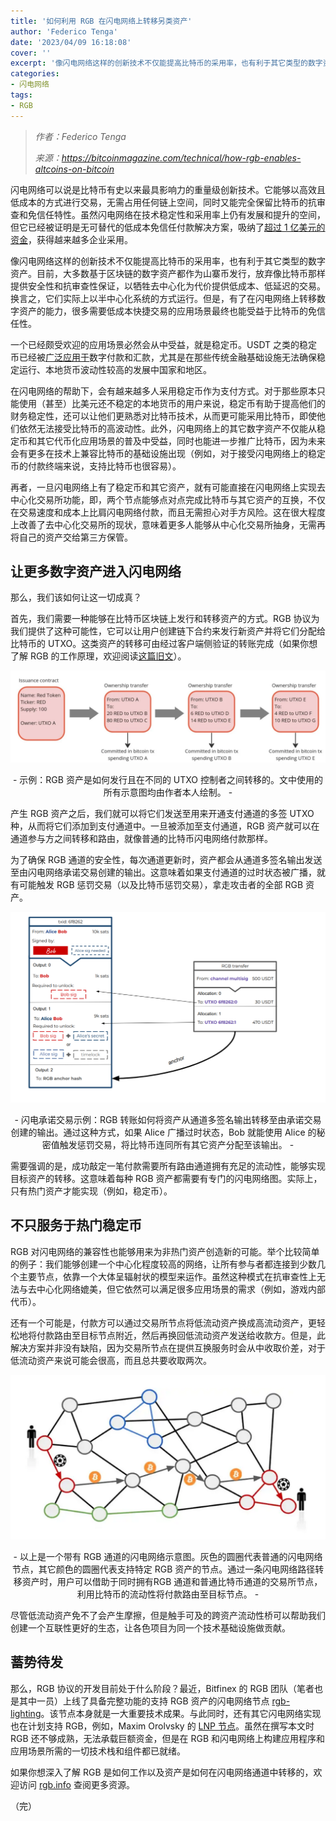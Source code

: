 ```yaml
---
title: '如何利用 RGB 在闪电网络上转移另类资产'
author: 'Federico Tenga'
date: '2023/04/09 16:18:08'
cover: ''
excerpt: '像闪电网络这样的创新技术不仅能提高比特币的采用率，也有利于其它类型的数字资产'
categories:
- 闪电网络
tags:
- RGB
---
```



> *作者：Federico Tenga*
> 
> *来源：<https://bitcoinmagazine.com/technical/how-rgb-enables-altcoins-on-bitcoin>*



闪电网络可以说是比特币有史以来最具影响力的重量级创新技术。它能够以高效且低成本的方式进行交易，无需占用任何链上空间，同时又能完全保留比特币的抗审查和免信任特性。虽然闪电网络在技术稳定性和采用率上仍有发展和提升的空间，但它已经被证明是无可替代的低成本免信任付款解决方案，吸纳了[超过 1 亿美元的资金](https://bitcoinvisuals.com/ln-capacity)，获得越来越多企业采用。

像闪电网络这样的创新技术不仅能提高比特币的采用率，也有利于其它类型的数字资产。目前，大多数基于区块链的数字资产都作为山寨币发行，放弃像比特币那样提供安全性和抗审查性保证，以牺牲去中心化为代价提供低成本、低延迟的交易。换言之，它们实际上以半中心化系统的方式运行。但是，有了在闪电网络上转移数字资产的能力，很多需要低成本快捷交易的应用场景最终也能受益于比特币的免信任性。

一个已经颇受欢迎的应用场景必然会从中受益，就是稳定币。USDT 之类的稳定币已经被[广泛应用于](https://cointelegraph.com/news/tether-s-market-cap-hits-50b-as-stablecoin-adoption-grows)数字付款和汇款，尤其是在那些传统金融基础设施无法确保稳定运行、本地货币波动性较高的发展中国家和地区。

在闪电网络的帮助下，会有越来越多人采用稳定币作为支付方式。对于那些原本只能使用（甚至）比美元还不稳定的本地货币的用户来说，稳定币有助于提高他们的财务稳定性，还可以让他们更熟悉对比特币技术，从而更可能采用比特币，即使他们依然无法接受比特币的高波动性。此外，闪电网络上的其它数字资产不仅能从稳定币和其它代币化应用场景的普及中受益，同时也能进一步推广比特币，因为未来会有更多在技术上兼容比特币的基础设施出现（例如，对于接受闪电网络上的稳定币的付款终端来说，支持比特币也很容易）。

再者，一旦闪电网络上有了稳定币和其它资产，就有可能直接在闪电网络上实现去中心化交易所功能，即，两个节点能够点对点完成比特币与其它资产的互换，不仅在交易速度和成本上比肩闪电网络付款，而且无需担心对手方风险。这在很大程度上改善了去中心化交易所的现状，意味着更多人能够从中心化交易所抽身，无需再将自己的资产交给第三方保管。

## 让更多数字资产进入闪电网络

那么，我们该如何让这一切成真？

首先，我们需要一种能够在比特币区块链上发行和转移资产的方式。RGB 协议为我们提供了这种可能性，它可以让用户创建链下合约来发行新资产并将它们分配给比特币的 UTXO。这类资产的转移可由经过客户端侧验证的转账完成（如果你想了解 RGB 的工作原理，欢迎阅读[这篇旧文](https://bitcoinmagazine.com/technical/rgb-magic-client-contracts-on-bitcoin)）。

![With the RGB protocol, users can allocate altcoins to Bitcoin UTXOs, enabling stablecoins transfers on the Lightning Network and more.](../images/how-rgb-enables-altcoins-on-bitcoin/ransfer.png)

<p style="text-align:center">- 示例：RGB 资产是如何发行且在不同的 UTXO 控制者之间转移的。文中使用的所有示意图均由作者本人绘制。 -</p>


产生 RGB 资产之后，我们就可以将它们发送至用来开通支付通道的多签 UTXO 种，从而将它们添加到支付通道中。一旦被添加至支付通道，RGB 资产就可以在通道参与方之间转移和路由，就像普通的比特币闪电网络付款那样。

为了确保 RGB 通道的安全性，每次通道更新时，资产都会从通道多签名输出发送至由闪电网络承诺交易创建的输出。这意味着如果支付通道的过时状态被广播，就有可能触发 RGB 惩罚交易（以及比特币惩罚交易），拿走攻击者的全部 RGB 资产。

![With the RGB protocol, users can allocate altcoins to Bitcoin UTXOs, enabling stablecoins transfers on the Lightning Network and more.](../images/how-rgb-enables-altcoins-on-bitcoin/saction.png)

<p style="text-align:center">- 闪电承诺交易示例：RGB 转账如何将资产从通道多签名输出转移至由承诺交易创建的输出。通过这种方式，如果 Alice 广播过时状态，Bob 就能使用 Alice 的秘密值触发惩罚交易，将比特币连同所有其它资产分配至该输出。 -</p>


需要强调的是，成功敲定一笔付款需要所有路由通道拥有充足的流动性，能够实现目标资产的转移。这意味着每种 RGB 资产都需要有专门的闪电网络图。实际上，只有热门资产才能实现（例如，稳定币）。

## 不只服务于热门稳定币

RGB 对闪电网络的兼容性也能够用来为非热门资产创造新的可能。举个比较简单的例子：我们能够创建一个中心化程度较高的网络，让所有参与者都连接到少数几个主要节点，依靠一个大体呈辐射状的模型来运作。虽然这种模式在抗审查性上无法与去中心化网络媲美，但它依然可以满足很多应用场景的需求（例如，游戏内部代币）。

还有一个可能是，付款方可以通过交易所节点将低流动资产换成高流动资产，更轻松地将付款路由至目标节点附近，然后再换回低流动资产发送给收款方。但是，此解决方案并非没有缺陷，因为交易所节点在提供互换服务时会从中收取价差，对于低流动资产来说可能会很高，而且总共要收取两次。

![With the RGB protocol, users can allocate altcoins to Bitcoin UTXOs, enabling stablecoins transfers on the Lightning Network and more.](../images/how-rgb-enables-altcoins-on-bitcoin/hannels.png)

<p style="text-align:center">- 以上是一个带有 RGB 通道的闪电网络示意图。灰色的圆圈代表普通的闪电网络节点，其它颜色的圆圈代表支持特定 RGB 资产的节点。通过一条闪电网络路径转移资产时，用户可以借助于同时拥有RGB 通道和普通比特币通道的交易所节点，利用比特币的流动性将付款路由至目标节点。 -</p>


尽管低流动资产免不了会产生摩擦，但是触手可及的跨资产流动性桥可以帮助我们创建一个互联性更好的生态，让各色项目为同一个技术基础设施做贡献。

## 蓄势待发

那么，RGB 协议的开发目前处于什么阶段？最近，Bitfinex 的 RGB 团队（笔者也是其中一员）上线了具备完整功能的支持 RGB 资产的闪电网络节点 [rgb-lighting](https://github.com/RGB-Tools/rgb-lightning-sample)。该节点本身就是一大重要技术成果。与此同时，还有其它闪电网络实现也在计划支持 RGB，例如，Maxim Orolvsky 的 [LNP 节点](https://github.com/LNP-WG/lnp-core/)。虽然在撰写本文时 RGB 还不够成熟，无法承载巨额资金，但是在 RGB 和闪电网络上构建应用程序和应用场景所需的一切技术栈和组件都已就绪。

如果你想深入了解 RGB 是如何工作以及资产是如何在闪电网络通道中转移的，欢迎访问 [rgb.info](https://rgb.info/) 查阅更多资源。

（完）